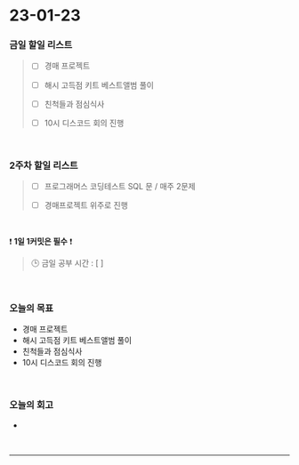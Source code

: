 # 23-01-23
### 금일 할일 리스트
> - [ ]  경매 프로젝트
>
> - [ ]  해시 고득점 키트 베스트앨범 풀이
>
> - [ ]  친척들과 점심식사
>
> - [ ]  10시 디스코드 회의 진행

<br/>

### 2주차 할일 리스트  

> - [ ]  프로그래머스 코딩테스트 SQL 문 / 매주 2문제  
>
> - [ ]  경매프로젝트 위주로 진행

<br/>

❗ **1일 1커밋은 필수** ❗
> 🕒 금일 공부 시간 : [  ]
  
<br/>

### 오늘의 목표
- 경매 프로젝트
- 해시 고득점 키트 베스트앨범 풀이
- 친척들과 점심식사
- 10시 디스코드 회의 진행

<br>

### 오늘의 회고
- 

<br/>

------------  